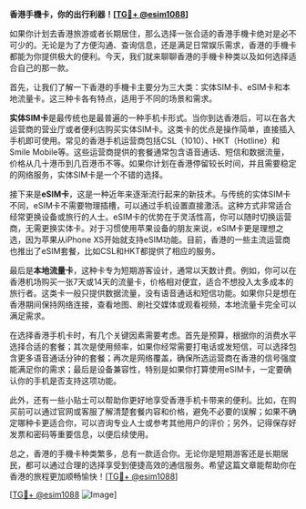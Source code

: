 **香港手機卡，你的出行利器！[[TG💪+ @esim1088](https://t.me/s/esim1088)]**

如果你计划去香港旅游或者长期居住，那么选择一张合适的香港手機卡绝对是必不可少的。无论是为了方便沟通、查询信息，还是满足日常娱乐需求，香港的手機卡都能为你提供极大的便利。今天，我们就来聊聊香港的手機卡种类以及如何选择适合自己的那一款。

首先，让我们了解一下香港的手機卡主要分为三大类：实体SIM卡、eSIM卡和本地流量卡。这三种卡各有特点，适用于不同的场景和需求。

**实体SIM卡**是最传统也是最普遍的一种手机卡形式。当你到达香港后，可以在各大运营商的营业厅或者便利店购买实体SIM卡。这类卡的优点是操作简单，直接插入手机即可使用。常见的香港手机运营商包括CSL（1010）、HKT（Hotline）和Smile Mobile等。这些运营商提供的套餐通常包含语音通话、短信和数据流量，价格从几十港币到几百港币不等。如果你计划在香港停留较长时间，并且需要稳定的网络服务，实体SIM卡是一个不错的选择。

接下来是**eSIM卡**，这是一种近年来逐渐流行起来的新技术。与传统的实体SIM卡不同，eSIM卡不需要物理插槽，可以通过手机设置直接激活。这种方式非常适合经常更换设备或旅行的人士。eSIM卡的优势在于灵活性高，你可以随时切换运营商，无需更换实体卡。对于习惯使用苹果设备的朋友来说，eSIM卡更是理想之选，因为苹果从iPhone XS开始就支持eSIM功能。目前，香港的一些主流运营商也推出了eSIM套餐，比如CSL和HKT都提供了相应的服务。

最后是**本地流量卡**，这种卡专为短期游客设计，通常以天数计费。例如，你可以在香港机场购买一张7天或14天的流量卡，价格相对便宜，适合不想投入太多成本的旅行者。这类卡一般只提供数据流量，没有语音通话和短信功能。如果你只是想在香港期间保持网络连接，查看地图、刷社交媒体或观看视频，本地流量卡完全可以满足需求。

在选择香港手机卡时，有几个关键因素需要考虑。首先是预算，根据你的消费水平选择合适的套餐；其次是使用频率，如果你经常需要打电话或发短信，可以选择包含更多语音通话分钟的套餐；再次是网络覆盖，确保所选运营商在香港的信号强度能满足你的需求；最后是设备兼容性，特别是如果你打算使用eSIM卡，一定要确认你的手机是否支持这项功能。

此外，还有一些小贴士可以帮助你更好地享受香港手机卡带来的便利。比如，在购买前可以通过官网或客服了解清楚套餐内容和价格，避免不必要的误解；如果不确定哪种卡更适合你，可以咨询专业人士或参考其他用户的评价；另外，记得保存好发票和密码等重要信息，以便后续使用。

总之，香港的手機卡种类繁多，总有一款适合你。无论你是短期游客还是长期居民，都可以通过合理的选择享受到便捷高效的通信服务。希望这篇文章能帮助你在香港的旅程更加顺畅愉快！[[TG💪+ @esim1088](https://t.me/s/esim1088)]

[[TG💪+ @esim1088](https://t.me/s/esim1088) ![Image](https://i.postimg.cc/4NQfJmqS/Snipaste-2025-05-13-00-14-12.png)]